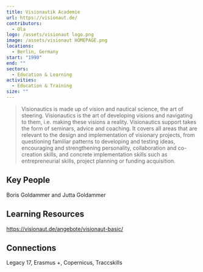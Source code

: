 ```yaml
---
title: Visionautik Academie
url: https://visionaut.de/
contributors:
  - Ola
logo: /assets/visionaut logo.png
image: /assets/visionaut HOMEPAGE.png
locations:
  - Berlin, Germany
start: "1990"
end: ""
sectors:
  - Education & Learning
activities:
  - Education & Training
size: ""
---
```

> Visionautics is made up of vision and nautical science, the art of steering. Visionautics is the art of developing visions and navigating to them, i.e. making these visions a reality. Visionautics support takes the form of seminars, advice and coaching. It covers all areas that are relevant to the design and implementation of visionary projects, from questioning familiar patterns to developing and testing ideas, encouraging and strengthening personality, collaboration and co-creation skills, and concrete implementation skills such as entrepreneurial skills, project planning or funding acquisition.

## Key People

Boris Goldammer and Jutta Goldammer

## Learning Resources

https://visionaut.de/angebote/visionaut-basic/

## Connections

Legacy 17, Erasmus +, Copernicus, Traccskills
